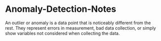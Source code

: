# Anomaly-Detection-Notes

An outlier or anomaly is a data point that is noticeably different from the rest. They represent errors in measurement, bad data collection, or simply show variables not considered when collecting the data.
